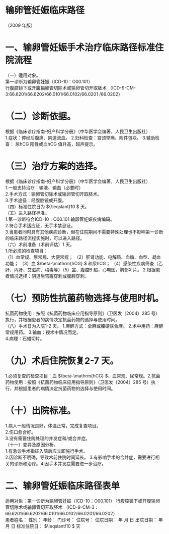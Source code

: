 # 输卵管妊娠临床路径  
（2009 年版）  
# 一、输卵管妊娠手术治疗临床路径标准住院流程  
（一）适用对象。  
第一诊断为输卵管妊娠（ICD-10：O00.101）  
行腹腔镜下或开腹输卵管切除术或输卵管切开取胚术
 （ICD-9-CM-3:66.6201/66.6202/66.0101/66.0102/66.0201
/66.0202）  
# （二）诊断依据。  
根据《临床诊疗指南-妇产科学分册》（中华医学会编著，人民卫生出版社）  
1.症状：停经后腹痛、阴道流血。 2.妇科检查：宫颈举痛、附件包块。  3.辅助检查： 尿hCG 阳性或血hCG 值升高，超声提示。  
# （三）治疗方案的选择。  
根据《临床诊疗指南-妇产科学分册》（中华医学会编著，人民卫生出版社）  
1.一般支持治疗：输液、输血（必要时）  
2.手术方式：输卵管切除术或输卵管切开取胚术。  
3.手术途径：经腹腔镜或开腹。  
（四）标准住院日为 ${\leqslant}10 $ 天。  
（五）进入路径标准。  
1.第一诊断符合ICD-10：O00.101 输卵管妊娠疾病编码。  
2.符合手术适应证，无手术禁忌证。  
3.当患者同时具有其他疾病诊断，但在住院期间不需要特殊处理也不影响第一诊断的临床路径流程实施时，可以进入路径。  
（六）术前准备（术前评估）1 天。  
1.所必须的检查项目：  
（1）血常规、尿常规、大便常规； （2）肝肾功能、电解质、血糖、血型、凝血功能； （3）血 $\beta-\mathrm{hCG} $ 和尿hCG； （4）感染性疾病筛查（乙肝、丙肝、艾滋病、梅毒等）（5）盆、腹腔B 超，心电图，胸部X 片。 2.根据患者情况选择：阴道后穹窿穿刺或腹腔穿刺。  
# （七）预防性抗菌药物选择与使用时机。  
抗菌药物使用：按照《抗菌药物临床应用指导原则》（卫医发〔2004〕285 号）执行，并根据患者的病情决定抗菌药物的选择与使用时间。  
（八）手术日为入院1-2 天。 1.麻醉方式：全麻或腰硬联合麻。 2.术中用药：麻醉常规用药。 3.输血：视术中情况而定。  
4.病理：石蜡切片。  
# （九）术后住院恢复2-7 天。  
1.必须复查的检查项目：血 $\beta-\mathrm{hCG} $、血常规、尿常规。2.抗菌药物使用：按照《抗菌药物临床应用指导原则》（卫医发〔2004〕285 号）执行，并根据患者的病情决定抗菌药物的选择与使用时间。  
# （十）出院标准。  
1.病人一般情况良好，体温正常，完成复查项目。  
2.伤口愈合好。  
3.没有需要住院处理的并发症和/或合并症。  
（十一）变异及原因分析。  
1.有急诊手术指征入院后应立即施行手术。  
2.因诊断不明确，导致术前住院时间延长。 3.有影响手术的合并症，需要进行相关的诊断和治疗。4.因手术并发症需要进一步治疗。  
# 二、输卵管妊娠临床路径表单  
适用对象：第一诊断为输卵管妊娠（ICD-10：O00.101） 行腹腔镜下或开腹输卵管切除术或输卵管切开取胚术     （ICD-9-CM-3：66.6201/66.6202/66.0101/66.0102/66.0201/66.0202）  
患者姓名：           性别：    年龄：    门诊号：       住院号：       住院日期：   年  月  日    出院日期：   年  月   日     标准住院日： $\leqslant\!10 $ 天  
